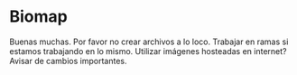 # Biomap
Buenas muchas.
Por favor no crear archivos a lo loco.
Trabajar en ramas si estamos trabajando en lo mismo.
Utilizar imágenes hosteadas en internet?
Avisar de cambios importantes.
